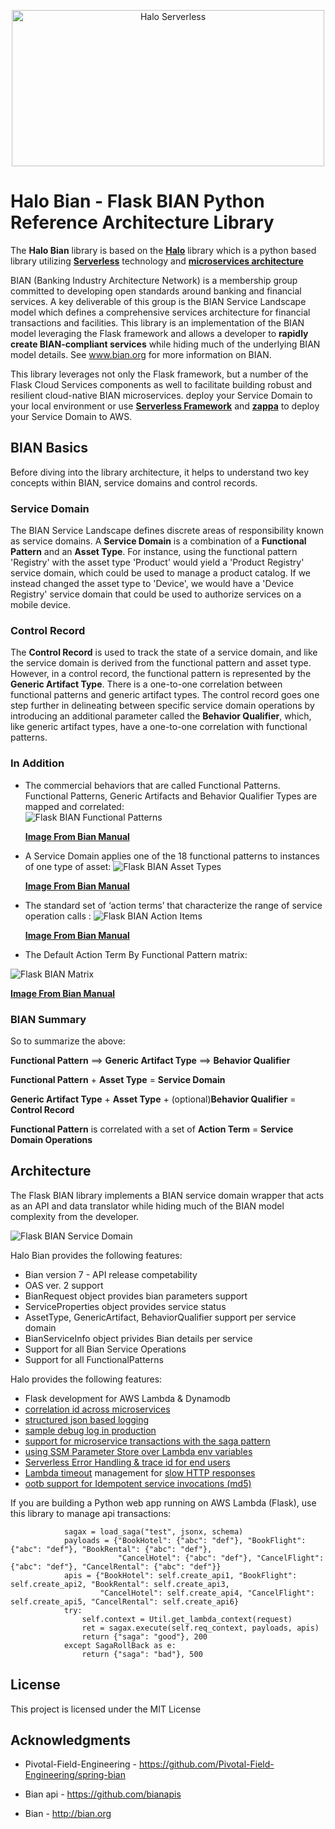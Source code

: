 <p align="center">
  <img src="https://i.ibb.co/9V7gLNH/halo-plat.png" alt="Halo Serverless" border="0" height="250" width="500" />
</p>

# Halo Bian - Flask BIAN Python Reference Architecture Library

The **Halo Bian** library is based on the [**Halo**](https://github.com/yoramk2/halo_flask) library which is a python based library utilizing [**Serverless**](https://logz.io/blog/serverless-vs-containers/) technology and [**microservices architecture**](http://blog.binaris.com/your-guide-to-migrating-existing-microservices-to-serverless/) 


BIAN (Banking Industry Architecture Network) is a membership group committed to developing open standards around banking and financial services.  A key deliverable of this group is the BIAN Service Landscape model which defines a comprehensive services architecture for financial transactions and facilities.  This library is an implementation of the BIAN model leveraging the Flask framework and allows a developer to **rapidly create BIAN-compliant services** while hiding much of the underlying BIAN model details.  See www.bian.org for more information on BIAN.

This library leverages not only the Flask framework, but a number of the Flask Cloud Services components as well to facilitate building robust and resilient cloud-native BIAN microservices. 
deploy your Service Domain to your local environment or use [**Serverless Framework**](https://serverless.com/) and [**zappa**](https://github.com/Miserlou/Zappa) to deploy your Service Domain to AWS.

## BIAN Basics

Before diving into the library architecture, it helps to understand two key concepts within BIAN, service domains and control records.

### Service Domain

The BIAN Service Landscape defines discrete areas of responsibility known as service domains.  A **Service Domain** is a combination of a **Functional Pattern** and an **Asset Type**.  For instance, using the functional pattern 'Registry' with the asset type 'Product' would yield a 'Product Registry' service domain, which could be used to manage a product catalog.  If we instead changed the asset type to 'Device', we would have a 'Device Registry' service domain that could be used to authorize services on a mobile device.  

### Control Record

The **Control Record** is used to track the state of a service domain, and like the service domain is derived from the functional pattern and asset type.  However, in a control record, the functional pattern is represented by the **Generic Artifact Type**.  There is a one-to-one correlation between functional patterns and generic artifact types.  The control record goes one step further in delineating between specific service domain operations by introducing an additional parameter called the **Behavior Qualifier**, which, like generic artifact types, have a one-to-one correlation with functional patterns.

### In Addition

-  The commercial behaviors that are called Functional Patterns. Functional Patterns, Generic Artifacts and Behavior Qualifier Types are mapped and correlated:     
![Flask BIAN Functional Patterns](docs/internal_sd.png)<p/>
[**Image From Bian Manual**](https://bian.org)

-  A Service Domain applies one of the 18 functional patterns to instances of one type of asset:
![Flask BIAN Asset Types](docs/asset_types.png)<p/>
[**Image From Bian Manual**](https://bian.org)

-  The standard set of ‘action terms’ that characterize the range of service operation calls : 
![Flask BIAN Action Items](docs/action_items.png)<p/>
[**Image From Bian Manual**](https://bian.org)

-  The Default Action Term By Functional Pattern matrix:

![Flask BIAN Matrix](docs/matrix.png)<p/>
[**Image From Bian Manual**](https://bian.org)


### BIAN Summary

So to summarize the above:

**Functional Pattern** ==> **Generic Artifact Type** ==> **Behavior Qualifier**

**Functional Pattern** + **Asset Type** = **Service Domain**

**Generic Artifact Type** + **Asset Type** + (optional)**Behavior Qualifier** = **Control Record**

**Functional Pattern** is correlated with a set of **Action Term** = **Service Domain Operations**

## Architecture

The Flask BIAN library implements a BIAN service domain wrapper that acts as an API and data translator while hiding much of the BIAN model complexity from the developer.

![Flask BIAN Service Domain](docs/Halo-BIANServiceDomain.png)

<p/>Halo Bian provides the following features:

-  Bian version 7 - API release competability
-  OAS ver. 2 support
-  BianRequest object provides bian parameters support
-  ServiceProperties object provides service status 
-  AssetType, GenericArtifact, BehaviorQualifier support per service domain
-  BianServiceInfo object privides Bian details per service
-  Support for all Bian Service Operations
-  Support for all FunctionalPatterns

<p/>Halo provides the following features:

-  Flask development for AWS Lambda & Dynamodb
-  [correlation id across microservices](https://theburningmonk.com/2017/09/capture-and-forward-correlation-ids-through-different-lambda-event-sources/)
-  [structured json based logging](https://theburningmonk.com/2018/01/you-need-to-use-structured-logging-with-aws-lambda/)
-  [sample debug log in production](https://theburningmonk.com/2018/04/you-need-to-sample-debug-logs-in-production/)
-  [support for microservice transactions with the saga pattern](https://read.acloud.guru/how-the-saga-pattern-manages-failures-with-aws-lambda-and-step-functions-bc8f7129f900)
-  [using SSM Parameter Store over Lambda env variables](https://hackernoon.com/you-should-use-ssm-parameter-store-over-lambda-env-variables-5197fc6ea45b)
-  [Serverless Error Handling & trace id for end users](https://aws.amazon.com/blogs/compute/error-handling-patterns-in-amazon-api-gateway-and-aws-lambda/)
-  [Lambda timeout](https://blog.epsagon.com/best-practices-for-aws-lambda-timeouts) management for [slow HTTP responses](https://theburningmonk.com/2018/01/aws-lambda-use-the-invocation-context-to-better-handle-slow-http-responses/)
-  [ootb support for Idempotent service invocations (md5)](https://cloudonaut.io/your-lambda-function-might-execute-twice-deal-with-it/)

If you are building a Python web app running on AWS Lambda (Flask), use this library to manage api transactions:

```
            sagax = load_saga("test", jsonx, schema)
            payloads = {"BookHotel": {"abc": "def"}, "BookFlight": {"abc": "def"}, "BookRental": {"abc": "def"},
                        "CancelHotel": {"abc": "def"}, "CancelFlight": {"abc": "def"}, "CancelRental": {"abc": "def"}}
            apis = {"BookHotel": self.create_api1, "BookFlight": self.create_api2, "BookRental": self.create_api3,
                    "CancelHotel": self.create_api4, "CancelFlight": self.create_api5, "CancelRental": self.create_api6}
            try:
                self.context = Util.get_lambda_context(request)
                ret = sagax.execute(self.req_context, payloads, apis)
                return {"saga": "good"}, 200
            except SagaRollBack as e:
                return {"saga": "bad"}, 500
```


## License

This project is licensed under the MIT License

## Acknowledgments

* Pivotal-Field-Engineering - https://github.com/Pivotal-Field-Engineering/spring-bian

* Bian api - https://github.com/bianapis

* Bian - http://bian.org


